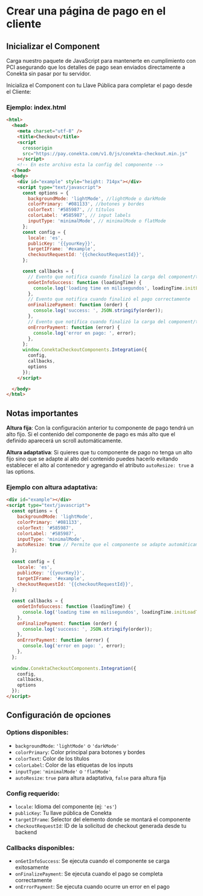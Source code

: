 # Crear una página de pago en el cliente

## Inicializar el Component

Carga nuestro paquete de JavaScript para mantenerte en cumplimiento con PCI asegurando que los detalles de pago sean enviados directamente a Conekta sin pasar por tu servidor.

Inicializa el Component con tu Llave Pública para completar el pago desde el Cliente:

### Ejemplo: index.html

```html
<html>
  <head>
    <meta charset="utf-8" />
    <title>Checkout</title>
    <script
      crossorigin
      src="https://pay.conekta.com/v1.0/js/conekta-checkout.min.js"
    ></script>
    <!-- En este archivo esta la config del componente -->
  </head>
  <body>
    <div id="example" style="height: 714px"></div>
    <script type="text/javascript">
      const options = {
        backgroundMode: 'lightMode', //lightMode o darkMode
        colorPrimary: '#081133', //botones y bordes
        colorText: '#585987', // títulos
        colorLabel: '#585987', // input labels
        inputType: 'minimalMode', // minimalMode o flatMode
      };
      const config = {
        locale: 'es',
        publicKey: '{{yourKey}}',
        targetIFrame: '#example',
        checkoutRequestId: '{{checkoutRequestId}}',
      };

      const callbacks = {
        // Evento que notifica cuando finalizó la carga del component/tokenizer
        onGetInfoSuccess: function (loadingTime) {
          console.log('loading time en milisegundos', loadingTime.initLoadTime);
        },
        // Evento que notifica cuando finalizó el pago correctamente
        onFinalizePayment: function (order) {
          console.log('success: ', JSON.stringify(order));
        },
        // Evento que notifica cuando finalizó la carga del component/tokenizer
        onErrorPayment: function (error) {
          console.log('error en pago: ', error);
        },
      };
      window.ConektaCheckoutComponents.Integration({
        config,
        callbacks,
        options
      });
    </script>

  </body>
</html>
```

## Notas importantes

**Altura fija**: Con la configuración anterior tu componente de pago tendrá un alto fijo. Si el contenido del componente de pago es más alto que el definido aparecerá un scroll automáticamente.

**Altura adaptativa**: Si quieres que tu componente de pago no tenga un alto fijo sino que se adapte al alto del contenido puedes hacerlo evitando establecer el alto al contenedor y agregando el atributo `autoResize: true` a las options.

### Ejemplo con altura adaptativa:

```html
<div id="example"></div>
<script type="text/javascript">
  const options = {
    backgroundMode: 'lightMode',
    colorPrimary: '#081133',
    colorText: '#585987',
    colorLabel: '#585987',
    inputType: 'minimalMode',
    autoResize: true // Permite que el componente se adapte automáticamente
  };
  
  const config = {
    locale: 'es',
    publicKey: '{{yourKey}}',
    targetIFrame: '#example',
    checkoutRequestId: '{{checkoutRequestId}}',
  };
  
  const callbacks = {
    onGetInfoSuccess: function (loadingTime) {
      console.log('loading time en milisegundos', loadingTime.initLoadTime);
    },
    onFinalizePayment: function (order) {
      console.log('success: ', JSON.stringify(order));
    },
    onErrorPayment: function (error) {
      console.log('error en pago: ', error);
    },
  };
  
  window.ConektaCheckoutComponents.Integration({
    config,
    callbacks,
    options
  });
</script>
```

## Configuración de opciones

### Options disponibles:
- `backgroundMode`: `'lightMode'` o `'darkMode'`
- `colorPrimary`: Color principal para botones y bordes
- `colorText`: Color de los títulos
- `colorLabel`: Color de las etiquetas de los inputs
- `inputType`: `'minimalMode'` o `'flatMode'`
- `autoResize`: `true` para altura adaptativa, `false` para altura fija

### Config requerido:
- `locale`: Idioma del componente (ej: `'es'`)
- `publicKey`: Tu llave pública de Conekta
- `targetIFrame`: Selector del elemento donde se montará el componente
- `checkoutRequestId`: ID de la solicitud de checkout generada desde tu backend

### Callbacks disponibles:
- `onGetInfoSuccess`: Se ejecuta cuando el componente se carga exitosamente
- `onFinalizePayment`: Se ejecuta cuando el pago se completa correctamente
- `onErrorPayment`: Se ejecuta cuando ocurre un error en el pago
